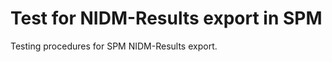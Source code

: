 
Test for NIDM-Results export in SPM
================

Testing procedures for SPM NIDM-Results export.
